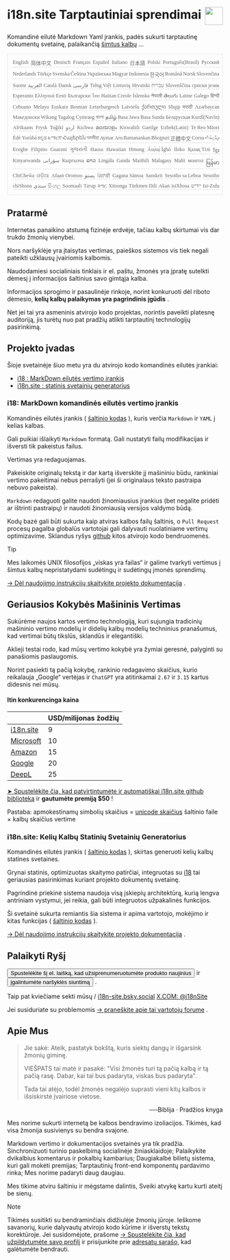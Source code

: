 <h1 style="display:flex;justify-content:space-between">i18n.site Tarptautiniai sprendimai<img src="//p.3ti.site/logo.svg" style="user-select:none;margin-top:-1px;width:42px"></h1>

Komandinė eilutė Markdown Yaml įrankis, padės sukurti tarptautinę dokumentų svetainę, palaikančią [šimtus kalbų](/i18/LANG_CODE) ...

<pre class="langli" style="display:flex;flex-wrap:wrap;background:transparent;border:1px solid #eee;font-size:12px;box-shadow:0 0 3px inset #eee;padding:12px 5px 4px 12px;justify-content:space-between;"><style>pre.langli i{font-weight:300;font-family:s;margin-right:2px;margin-bottom:8px;font-style:normal;color:#666;border-bottom:1px dashed #ccc;}</style><i>English</i><i>简体中文</i><i>Deutsch</i><i>Français</i><i>Español</i><i>Italiano</i><i>日本語</i><i>Polski</i><i>Português(Brasil)</i><i>Русский</i><i>Nederlands</i><i>Türkçe</i><i>Svenska</i><i>Čeština</i><i>Українська</i><i>Magyar</i><i>Indonesia</i><i>한국어</i><i>Română</i><i>Norsk</i><i>Slovenčina</i><i>Suomi</i><i>العربية</i><i>Català</i><i>Dansk</i><i>فارسی</i><i>Tiếng Việt</i><i>Lietuvių</i><i>Hrvatski</i><i>עברית</i><i>Slovenščina</i><i>српски језик</i><i>Esperanto</i><i>Ελληνικά</i><i>Eesti</i><i>Български</i><i>ไทย</i><i>Haitian Creole</i><i>Íslenska</i><i>नेपाली</i><i>తెలుగు</i><i>Latine</i><i>Galego</i><i>हिन्दी</i><i>Cebuano</i><i>Melayu</i><i>Euskara</i><i>Bosnian</i><i>Letzeburgesch</i><i>Latviešu</i><i>ქართული</i><i>Shqip</i><i>मराठी</i><i>Azərbaycan</i><i>Македонски</i><i>Wikang Tagalog</i><i>Cymraeg</i><i>বাংলা</i><i>தமிழ்</i><i>Basa Jawa</i><i>Basa Sunda</i><i>Беларуская</i><i>Kurdî(Navîn)</i><i>Afrikaans</i><i>Frysk</i><i>Toğikī</i><i>اردو</i><i>Kichwa</i><i>മലയാളം</i><i>Kiswahili</i><i>Gaeilge</i><i>Uzbek(Latin)</i><i>Te Reo Māori</i><i>Èdè Yorùbá</i><i>ಕನ್ನಡ</i><i>አማርኛ</i><i>Հայերեն</i><i>অসমীয়া</i><i>Aymar Aru</i><i>Bamanankan</i><i>Bhojpuri</i><i>正體中文</i><i>Corsu</i><i>ދިވެހިބަސް</i><i>Eʋegbe</i><i>Filipino</i><i>Guarani</i><i>ગુજરાતી</i><i>Hausa</i><i>Hawaiian</i><i>Hmong</i><i>Ásụ̀sụ́ Ìgbò</i><i>Iloko</i><i>Қазақ Тілі</i><i>ខ្មែរ</i><i>Kinyarwanda</i><i>سۆرانی</i><i>Кыргызча</i><i>ລາວ</i><i>Lingála</i><i>Ganda</i><i>Maithili</i><i>Malagasy</i><i>Malti</i><i>монгол</i><i>မြန်မာ</i><i>ChiCheŵa</i><i>ଓଡ଼ିଆ</i><i>Afaan Oromoo</i><i>پښتو</i><i>ਪੰਜਾਬੀ</i><i>Gagana Sāmoa</i><i>Sanskrit</i><i>Sesotho sa Leboa</i><i>Sesotho</i><i>chiShona</i><i>سنڌي</i><i>සිංහල</i><i>Soomaali</i><i>Татар</i><i>ትግር</i><i>Xitsonga</i><i>Türkmen Dili</i><i>Akan</i><i>isiXhosa</i><i>ייִדיש</i><i>Isi-Zulu</i></pre>

## Pratarmė

Internetas panaikino atstumą fizinėje erdvėje, tačiau kalbų skirtumai vis dar trukdo žmonių vienybei.

Nors naršyklėje yra įtaisytas vertimas, paieškos sistemos vis tiek negali pateikti užklausų įvairiomis kalbomis.

Naudodamiesi socialiniais tinklais ir el. paštu, žmonės yra įpratę sutelkti dėmesį į informacijos šaltinius savo gimtąja kalba.

Informacijos sprogimo ir pasaulinėje rinkoje, norint konkuruoti dėl riboto dėmesio, **kelių kalbų palaikymas yra pagrindinis įgūdis** .

Net jei tai yra asmeninis atvirojo kodo projektas, norintis paveikti platesnę auditoriją, jis turėtų nuo pat pradžių atlikti tarptautinį technologijų pasirinkimą.

## <a rel=id href="#project" id="project"></a> Projekto įvadas

Šioje svetainėje šiuo metu yra du atvirojo kodo komandinės eilutės įrankiai:

* [i18 : MarkDown eilutės vertimo įrankis](/i18/feature)
* [i18n.site : statinis svetainių generatorius](/i18n.site)

### <a rel=id href="#i18" id="i18"></a> i18: MarkDown komandinės eilutės vertimo įrankis

Komandinės eilutės įrankis ( [šaltinio kodas](https://github.com/i18n-site/rust/tree/main/i18) ), kuris verčia `Markdown` ir `YAML` į kelias kalbas.

Gali puikiai išlaikyti `Markdown` formatą. Gali nustatyti failų modifikacijas ir išversti tik pakeistus failus.

Vertimas yra redaguojamas.

Pakeiskite originalų tekstą ir dar kartą išverskite jį mašininiu būdu, rankiniai vertimo pakeitimai nebus perrašyti (jei ši originalaus teksto pastraipa nebuvo pakeista).

`Markdown` redaguoti galite naudoti žinomiausius įrankius (bet negalite pridėti ar ištrinti pastraipų) ir naudoti žinomiausią versijos valdymo būdą.

Kodų bazė gali būti sukurta kaip atviras kalbos failų šaltinis, o `Pull Request` procesų pagalba globalūs vartotojai gali dalyvauti nuolatiniame vertimų optimizavime. Sklandus ryšys [github](//github.com) kitos atvirojo kodo bendruomenės.

> [!TIP]
> Mes laikomės UNIX filosofijos „viskas yra failas“ ir galime tvarkyti vertimus į šimtus kalbų nepristatydami sudėtingų ir sudėtingų įmonės sprendimų.

[→ Dėl naudojimo instrukcijų skaitykite projekto dokumentaciją](/i18) .

## Geriausios Kokybės Mašininis Vertimas

Sukūrėme naujos kartos vertimo technologiją, kuri sujungia tradicinių mašininio vertimo modelių ir didelių kalbų modelių techninius pranašumus, kad vertimai būtų tikslūs, sklandūs ir elegantiški.

Aklieji testai rodo, kad mūsų vertimo kokybė yra žymiai geresnė, palyginti su panašiomis paslaugomis.

Norint pasiekti tą pačią kokybę, rankinio redagavimo skaičius, kurio reikalauja „Google“ vertėjas ir `ChatGPT` yra atitinkamai `2.67` ir `3.15` kartus didesnis nei mūsų.

#### <a rel=id href="#price" id="price"></a> Itin konkurencinga kaina

|                                                                                   | USD/milijonas žodžių |
| --------------------------------------------------------------------------------- | ------------- |
| [i18n.site](https://i18n.site)                                                    | 9             |
| [Microsoft](https://azure.microsoft.com/pricing/details/cognitive-services/translator) | 10            |
| [Amazon](https://aws.amazon.com/translate/pricing)                                | 15            |
| [Google](https://cloud.google.com/translate/pricing)                                | 20            |
| [DeepL](https://www.deepl.com/zh/pro#developer)                                  | 25            |

[➤ Spustelėkite čia, kad patvirtintumėte ir automatiškai i18n.site github biblioteką](https://github.com/login/oauth/authorize?client_id=Ov23liuGAmK0plc9FgB3&amp;scope=user:email,user:follow,public_repo) ir **gautumėte premiją $50** !

Pastaba: apmokestinamų simbolių skaičius = [unicode skaičius](https://en.wikipedia.org/wiki/Unicode) šaltinio faile × kalbų skaičius vertime

### i18n.site: Kelių Kalbų Statinių Svetainių Generatorius

Komandinės eilutės įrankis ( [šaltinio kodas](https://github.com/i18n-site/rust/tree/main/i18n-site) ), skirtas generuoti kelių kalbų statines svetaines.

Grynai statinis, optimizuotas skaitymo patirčiai, integruotas su [i18](#i18) tai geriausias pasirinkimas kuriant projekto dokumentų svetainę.

Pagrindinė priekinė sistema naudoja visą įskiepių architektūrą, kurią lengva antriniam vystymui, jei reikia, gali būti integruotos užpakalinės funkcijos.

Ši svetainė sukurta remiantis šia sistema ir apima vartotojo, mokėjimo ir kitas funkcijas ( [šaltinio kodas](/i18n.site/c/src) ).

[→ Dėl naudojimo instrukcijų skaitykite projekto dokumentaciją](/i18n.site) .

## Palaikyti Ryšį

<button onclick="mailsub()">Spustelėkite šį el. laišką, kad užsiprenumeruotumėte produkto naujinius</button> ir <button onclick="webpush()">įgalintumėte naršyklės siuntimą</button> .

Taip pat kviečiame sekti mūsų / [i18n-site.bsky.social](https://bsky.app/profile/i18n-site.bsky.social) [X.COM: @i18nSite](https://x.com/i18nSite)

Jei susiduriate su problemomis [→ praneškite apie tai vartotojų forume](https://groups.google.com/u/1/g/i18n) .

## Apie Mus

> Jie sakė: Ateik, pastatyk bokštą, kuris siektų dangų ir išgarsink žmonių giminę.
>
> VIEŠPATS tai matė ir pasakė: "Visi žmonės turi tą pačią kalbą ir tą pačią rasę. Dabar, kai tai bus padaryta, viskas bus padaryta".
>
> Tada tai atėjo, todėl žmonės negalėjo suprasti vieni kitų kalbos ir išsiskirstė įvairiose vietose.

<p style="text-align:right">──Biblija · Pradžios knyga</p>

Mes norime sukurti internetą be kalbos bendravimo izoliacijos.
Tikimės, kad visa žmonija susivienys su bendra svajone.

Markdown vertimo ir dokumentacijos svetainės yra tik pradžia.
Sinchronizuoti turinio paskelbimą socialinėje žiniasklaidoje;
Palaikykite dvikalbius komentarus ir pokalbių kambarius;
Daugiakalbė bilietų sistema, kuri gali mokėti premijas;
Tarptautinių front-end komponentų pardavimo rinka;
Mes norime padaryti daug daugiau.

Mes tikime atviru šaltiniu ir mėgstame dalintis,
Sveiki atvykę kartu kurti ateitį be sienų.

> [!NOTE]
> Tikimės susitikti su bendraminčiais didžiulėje žmonių jūroje.
> Ieškome savanorių, kurie dalyvautų atvirojo kodo kūrime ir išverstų tekstų korektūroje.
> Jei susidomėjote, prašome [→ Spustelėkite čia, kad užpildytumėte savo profilį](https://ggl.link/i18n) ir prisijunkite prie [adresatų sąrašo,](https://groups.google.com/u/2/g/i18n-site) kad galėtumėte bendrauti.